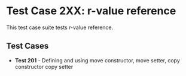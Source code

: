 Test Case 2XX: r-value reference
======

This test case suite tests r-value reference.

## Test Cases
- **Test 201** - Defining and using move constructor, move setter, copy constructor copy setter
